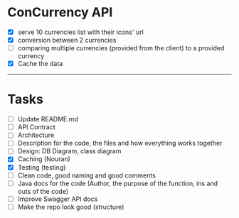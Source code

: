 # ConCurrency API

- [X] serve 10 currencies list with their icons' url
- [X] conversion between 2 currencies
- [ ] comparing multiple currencies (provided from the client) to a provided currency
- [X] Cache the data
---

# Tasks

- [ ] Update README.md
- [ ] API Contract
- [ ] Architecture
- [ ] Description for the code, the files and how everything works together
- [ ] Design: DB Diagram, class diagram
- [x] Caching (Nouran)
- [x] Testing (testing)
- [ ] Clean code, good naming and good comments
- [ ] Java docs for the code (Author, the purpose of the function, ins and outs of the code)
- [ ] Improve Swagger API docs
- [ ] Make the repo look good (structure)